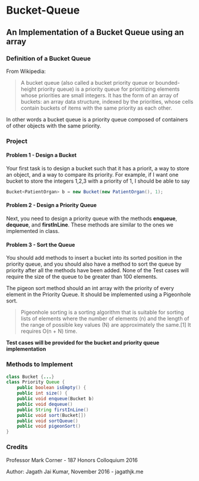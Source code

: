 # Bucket-Queue
## An Implementation of a Bucket Queue using an array

### Definition of a Bucket Queue

From Wikipedia:
> A bucket queue (also called a bucket priority queue or bounded-height priority queue) is a priority queue for prioritizing elements whose priorities are small integers. It has the form of an array of buckets: an array data structure, indexed by the priorities, whose cells contain buckets of items with the same priority as each other.

In other words a bucket queue is a priority queue composed of containers of other objects with the same priority.

### Project
#### Problem 1 - Design a Bucket

Your first task is to design a bucket such that it has a priorit, a way to store an object, and a way to compare its priority. For example, if I want one bucket to store the integers 1,2,3 with a priority of 1, I should be able to say 
```java
Bucket<PatientOrgan> b = new Bucket(new PatientOrgan(), 1);
```
#### Problem 2 - Design a Priority Queue

Next, you need to design a priority queue with the methods <b>enqueue</b>, <b>dequeue</b>, and <b>firstInLine</b>. These methods are similar to the ones we implemented in class.

#### Problem 3 - Sort the Queue

You should add methods to insert a bucket into its sorted position in the priority queue, and you should also have a method to sort the queue by priority after all the methods have been added. None of the Test cases will require the size of the queue to be greater than 100 elements.

The pigeon sort method should an int array with the priority of every element in the Priority Queue. It should be implemented using a Pigeonhole sort. 
>Pigeonhole sorting is a sorting algorithm that is suitable for sorting lists of elements where the number of elements (n) and the length of the range of possible key values (N) are approximately the same.[1] It requires O(n + N) time.


<b> Test cases will be provided for the bucket and priority queue implementation </b>

### Methods to Implement

```java
class Bucket {...}
class Priority Queue {
  	public boolean isEmpty() {
	public int size() {
	public void enqueue(Bucket b) 
	public void dequeue() 
	public String firstInLine() 
	public void sort(Bucket[])
	public void sortQueue()
	public void pigeonSort()
}
```

### Credits
Professor Mark Corner - 187 Honors Colloquium 2016

Author: Jagath Jai Kumar, November 2016 - jagathjk.me

